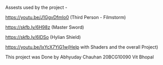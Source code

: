 Assests used by the project -

https://youtu.be/J1GgvDfmIo0 (Third Person - Filmstorm)

https://skfb.ly/6H98z (Master Sword)

https://skfb.ly/6IDSo (Hylian Shield)

https://youtu.be/IxYcX7YiG1w(Help with Shaders and the overall Project)

This project was Done by 
Abhyuday Chauhan 
20BCG10090
Vit Bhopal 




